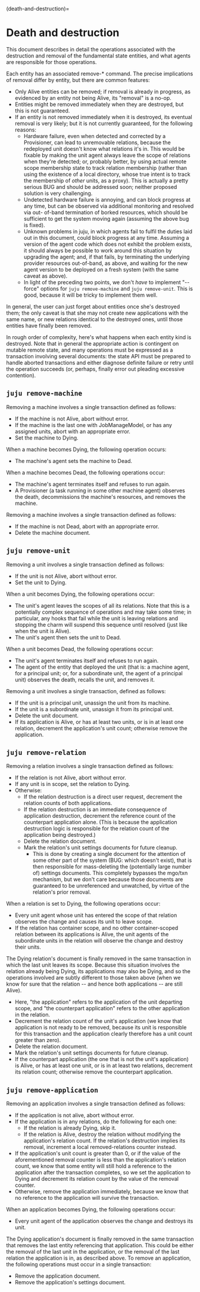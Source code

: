 (death-and-destruction)=
# Death and destruction

This document describes in detail the operations associated with the destruction
and removal of the fundamental state entities, and what agents are responsible
for those operations.

Each entity has an associated remove-* command. The precise implications of
removal differ by entity, but there are common features:

  * Only Alive entities can be removed; if removal is already in progress,
    as evidenced by an entity not being Alive, its "removal" is a no-op.
  * Entities might be removed immediately when they are destroyed, but this is not
    guaranteed.
  * If an entity is not removed immediately when it is destroyed, its eventual
    removal is very likely; but it is not currently guaranteed, for the
    following reasons:
      * Hardware failure, even when detected and corrected by a Provisioner, can
        lead to unremovable relations, because the redeployed unit doesn't know
        what relations it's in. This would be fixable by making the unit agent
        always leave the scope of relations when they're detected; or, probably
        better, by using actual remote scope membership state to track relation
        membership (rather than using the existence of a local directory, whose
        true intent is to track the membership of *other* units, as a proxy).
        This is actually a pretty serious BUG and should be addressed soon;
        neither proposed solution is very challenging.
      * Undetected hardware failure is annoying, and can block progress at any
        time, but can be observed via additional monitoring and resolved via out-
        of-band termination of borked resources, which should be sufficient to
        get the system moving again (assuming the above bug is fixed).
      * Unknown problems in juju, in which agents fail to fulfil the duties laid
        out in this document, could block progress at any time. Assuming a
        version of the agent code which does not exhibit the problem exists, it
        should always be possible to work around this situation by upgrading the
        agent; and, if that fails, by terminating the underlying provider
        resources out-of-band, as above, and waiting for the new agent version
        to be deployed on a fresh system (with the same caveat as above).
      * In light of the preceding two points, we don't *have* to implement
        "--force" options for `juju remove-machine` and `juju remove-unit`.
        This is good, because it will be tricky to implement them well.

In general, the user can just forget about entities once she's destroyed them;
the only caveat is that she may not create new applications with the same name, or
new relations identical to the destroyed ones, until those entities have
finally been removed.

In rough order of complexity, here's what happens when each entity kind is
destroyed. Note that in general the appropriate action is contingent on
mutable remote state, and many operations must be expressed as a transaction
involving several documents: the state API must be prepared to handle aborted
transactions and either diagnose definite failure or retry until the operation
succeeds (or, perhaps, finally error out pleading excessive contention).


## `juju remove-machine`


Removing a machine involves a single transaction defined as follows:

  * If the machine is not Alive, abort without error.
  * If the machine is the last one with JobManageModel, or has any assigned
    units, abort with an appropriate error.
  * Set the machine to Dying.

When a machine becomes Dying, the following operation occurs:

  * The machine's agent sets the machine to Dead.

When a machine becomes Dead, the following operations occur:

  * The machine's agent terminates itself and refuses to run again.
  * A Provisioner (a task running in some other machine agent) observes the
    death, decommissions the machine's resources, and removes the machine.

Removing a machine involves a single transaction defined as follows:

  * If the machine is not Dead, abort with an appropriate error.
  * Delete the machine document.


## `juju remove-unit`

Removing a unit involves a single transaction defined as follows:

  * If the unit is not Alive, abort without error.
  * Set the unit to Dying.

When a unit becomes Dying, the following operations occur:

  * The unit's agent leaves the scopes of all its relations. Note that this is
    a potentially complex sequence of operations and may take some time; in
    particular, any hooks that fail while the unit is leaving relations and
    stopping the charm will suspend this sequence until resolved (just like
    when the unit is Alive).
  * The unit's agent then sets the unit to Dead.

When a unit becomes Dead, the following operations occur:

  * The unit's agent terminates itself and refuses to run again.
  * The agent of the entity that deployed the unit (that is: a machine agent,
    for a principal unit; or, for a subordinate unit, the agent of a principal
    unit) observes the death, recalls the unit, and removes it.

Removing a unit involves a single transaction, defined as follows:

  * If the unit is a principal unit, unassign the unit from its machine.
  * If the unit is a subordinate unit, unassign it from its principal unit.
  * Delete the unit document.
  * If its application is Alive, or has at least two units, or is in at least
    one relation, decrement the application's unit count; otherwise remove the
    application.


## `juju remove-relation`

Removing a relation involves a single transaction defined as follows:

  * If the relation is not Alive, abort without error.
  * If any unit is in scope, set the relation to Dying.
  * Otherwise:
      * If the relation destruction is a direct user request, decrement the
        relation counts of both applications.
      * If the relation destruction is an immediate consequence of application
        destruction, decrement the reference count of the counterpart application
        alone. (This is because the application destruction logic is responsible
        for the relation count of the application being destroyed.)
      * Delete the relation document.
      * Mark the relation's unit settings documents for future cleanup.
          * This is done by creating a single document for the attention of
            some other part of the system (BUG: which doesn't exist), that is
            then responsible for mass-deleting the (potentially large number
            of) settings documents. This completely bypasses the mgo/txn
            mechanism, but we don't care because those documents are guaranteed
            to be unreferenced and unwatched, by virtue of the relation's prior
            removal.

When a relation is set to Dying, the following operations occur:

  * Every unit agent whose unit has entered the scope of that relation
    observes the change and causes its unit to leave scope.
  * If the relation has container scope, and no other container-scoped relation
    between its applications is Alive, the unit agents of the subordinate units in
    the relation will observe the change and destroy their units.

The Dying relation's document is finally removed in the same transaction in
which the last unit leaves its scope. Because this situation involves the
relation already being Dying, its applications may also be Dying, and so the
operations involved are subtly different to those taken above (when we know
for sure that the relation -- and hence both applications -- are still Alive).

  * Here, "the application" refers to the application of the unit departing scope, and
    "the counterpart application" refers to the other application in the relation.
  * Decrement the relation count of the unit's application (we know that application
    is not ready to be removed, because its unit is responsible for this
    transaction and the application clearly therefore has a unit count greater
    than zero).
  * Delete the relation document.
  * Mark the relation's unit settings documents for future cleanup.
  * If the counterpart application (the one that is not the unit's application) is
    Alive, or has at least one unit, or is in at least two relations, decrement
    its relation count; otherwise remove the counterpart application.


## `juju remove-application`

Removing an application involves a single transaction defined as follows:

  * If the application is not alive, abort without error.
  * If the application is in any relations, do the following for each one:
      * If the relation is already Dying, skip it.
      * If the relation is Alive, destroy the relation without modifying the
        application's relation count. If the relation's destruction implies its
        removal, increment a local removed-relations counter instead.
  * If the application's unit count is greater than 0, or if the value of the
    aforementioned removal counter is less than the application's relation count,
    we know that some entity will still hold a reference to the application after
    the transaction completes, so we set the application to Dying and decrement
    its relation count by the value of the removal counter.
  * Otherwise, remove the application immediately, because we know that no
    reference to the application will survive the transaction.

When an application becomes Dying, the following operations occur:

  * Every unit agent of the application observes the change and destroys its unit.

The Dying application's document is finally removed in the same transaction that
removes the last entity referencing that application. This could be either the
removal of the last unit in the application, or the removal of the last relation
the application is in, as described above. To remove an application, the following
operations must occur in a single transaction:

  * Remove the application document.
  * Remove the application's settings document.
